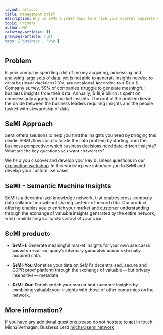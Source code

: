```yaml
---
layout: article
title: Management brief
description: Why is SeMI a great tool to enrich your current business offerings? In this primer you will learn why SeMI is so valuable for your business.
topic: Primers
author: MV
relating-articles: []
previous-article: null
tags: ['business', 'why']
---
```


## Problem
Is your company spending a lot of money acquiring, processing and analysing large sets of data, yet is not able to generate  insights needed to drive business decisions? You are not alone! According to a Bain & Company survey, 59% of companies struggle to generate meaningful business insights from their data. Annually, $ 18,9 billion is spent on unnecessarily aggregated market insights. The root of the problem lies in the divide between the business leaders requiring insights and the people tasked with stewardship of data. 

## SeMI Approach
SeMI offers solutions to help you find the insights you need by bridging this divide. SeMI allows you to tackle the data problem by starting from the business perspective: which business decisions need data-driven insights? What are the key questions you want answers to? 

We help you discover and develop your key business questions in our [exploration workshop](http://dev.semi.network/knowledge-base/primers/exploration-workshops.html). In this workshop we introduce you to SeMI and develop your custom use cases.  

## SeMI - Semantic Machine Insights
SeMI is a decentralized knowledge network, that enables cross-company data collaboration without sharing system-of-record data. Our product offering enables you to enrich your market and customer understanding through the exchange of valuable insights generated by the entire network, whilst maintaining complete control of your data

## SeMI products

- **SeMI-I**: Generate meaningful market insights for your own use cases based on your company's internally generated and/or externally acquired data.

- **SeMI-You** Monetize your data on SeMI's decentralised, secure and GDPR proof platform through the exchange of valuable — but privacy insensitive — metadata

- **SeMI-Our**: Enrich enrich your market and customer insights by combining valuable your insights with those of other companies on the network.


## More information?
If you have any additional questions please do not hesitate to get in touch:<br>
Micha Verhagen, Business Lead
micha@semi.network
